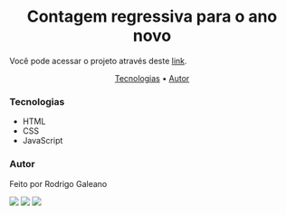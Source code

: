 <h1 align="center">Contagem regressiva para o ano novo</h1>

Você pode acessar o projeto através deste <a href="https://rodrigogaleano.github.io/ano_novo/" target="_blank">link</a>.

<p align="center">
 <a href="#tecnologias">Tecnologias</a> •
 <a href="#autor">Autor</a>
</p>

### Tecnologias

<ul>
  <li>HTML</li>
  <li>CSS</li>
  <li>JavaScript</li>
</ul>

### Autor

Feito por Rodrigo Galeano

<a href="https://instagram.com/rodrigo1galeano" target="_blank"><img src="https://img.shields.io/badge/Instagram-E4405F?style=for-the-badge&logo=instagram&logoColor=white" target="_blank"></a>
<a href = "mailto:rodrigo1galeano@gmail.com"><img src="https://img.shields.io/badge/Gmail-D14836?style=for-the-badge&logo=gmail&logoColor=white" target="_blank"></a>
<a href="https://www.linkedin.com/in/rodrigogaleano/" target="_blank"><img src="https://img.shields.io/badge/LinkedIn-0077B5?style=for-the-badge&logo=linkedin&logoColor=white" target="_blank"></a> 
